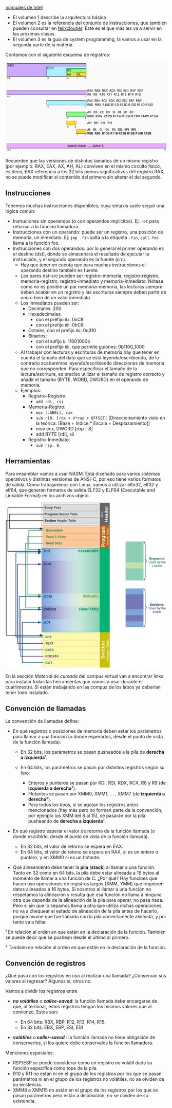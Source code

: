 [manuales de Intel](https://www.intel.com/content/www/us/en/developer/articles/technical/intel-sdm.html)

- El volumen 1 describe la arquitectura básica
- El volumen 2 es la referencia del conjunto de instrucciones, que también pueden consultar en [felixcloutier](https://www.felixcloutier.com/x86/). Este es el que más les va a servir en las próximas clases.
- El volumen 3 es la guía de system programming, la vamos a usar en la segunda parte de la materia.

Contamos con el siguiente esquema de registros:

![Registros Intel 64](./images/registros%20intel%2064.png)

Recuerden que las versiones de distintos tamaños de un mismo registro (por ejemplo: RAX, EAX, AX, AH, AL) conviven en el mismo circuito físico, es decir, EAX referencia a los 32 bits menos significativos del registro RAX, no se puede modificar el contenido del primero sin alterar el del segundo.

## Instrucciones

Tenemos muchas instrucciones disponibles, cuya sintaxis suele seguir una lógica común:

- Instruciones sin operandos (o con operandos implícitos). Ej: `ret` para retornar a la función llamadora.
- Instrucciones con un operando: puede ser un registro, una posición de memoria, un inmediato. Ej: `jmp .fin` salta a la etiqueta `.fin`, `call foo` llama a la función foo.
- Instrucciones con dos operandos: por lo general el primer operando es el destino (dst), donde se almacenará el resultado de ejecutar la instrucción, y el segundo operando es la fuente (src).
  - Hay que tener en cuenta que para muchas instrucciones el operando destino también es fuente.
  - Los pares dst-src pueden ser registro-memoria, registro-registro, memoria-registro, registro-inmediato y memoria-inmediato. Nótese como no es posible un par memoria-memoria, las lecturas siempre deben acabar en un registro y las escrituras siempre deben partir de uno o bien de un valor inmediato.
  - Los inmediatos pueden ser:
    - Decimales: 200
    - Hexadecimales
      - con el prefijo `0x`: 0xC8
      - con el prefijo `0h`: 0hC8
    - Octales, con el prefijo `0q`: 0q310
    - Binarios:
      - con el sufijo `b`: 11001000b
      - con el prefijo `0b`, que permite guiones: 0b1100_1000
  - Al trabajar con lecturas y escrituras de memoria hay que tener en cuenta el tamaño del dato que se está leyendo/escribiendo, de lo contrario acabaremos leyendo/escribiendo direcciones de memoria que no corresponden. Para especificar el tamaño de la lectura/escritura, es preciso utilizar el tamaño de registro correcto y añadir el tamaño (BYTE, WORD, DWORD) en el operando de memoria.
  - Ejemplos:
    - Registro-Registro:
      - `add rdi, rsi`
    - Memoria-Regitro: 
      - `mov [LABEL], rax`
      - `sub r10, [rdx + 4*rax + OFFSET]`  (Direccionamiento visto en la teórica: [Base + Indice * Escala + Desplazamiento])
      - mov ecx, DWORD [rbp - 8]
      - add BYTE [rdi], sil
    - Registro-Inmediato:
      - `sub rsp, 8`

## Herramientas

Para ensamblar vamos a usar NASM. Está diseñado para varios sistemas operativos y distintas versiones de ANSI-C, por eso tiene varios formatos de salida. Como trabajaremos con Linux, vamos a utilizar elfx32, elf32 y elf64, que generan formatos de salida ELF32 y ELF64 (Executable and Linkable Format) en los archivos objeto.

![Esquema de un archivo ELF](./images/ELF.png)

En la sección _Material de cursada_ del campus virtual van a encontrar links para instalar todas las herramientas que vamos a usar durante el cuatrimestre. Si están trabajando en las compus de los labos ya deberían tener todo instalado.


## Convención de llamadas

La convención de llamadas define:

- En qué registros o posiciones de memoria deben estar los parámetros para llamar a una función (o donde esperarlos, desde el punto de vista de la función llamada).

  - En 32 bits, los parámetros se pasan pusheados a la pila de **derecha a izquierda**¹.
  - En 64 bits, los parámetros se pasan por distintos registros según su tipo:
  
    - Enteros y punteros se pasan por RDI, RSI, RDX, RCX, R8 y R9 (de **izquierda a derecha**²).
    - Flotantes se pasan por XMM0, XMM1, ... , XMM7 (de **izquierda a derecha**²).
    - Para todos los tipos, si se agotan los registros antes mencionados (hay más pero no forman parte de la convención, por ejemplo los XMM del 8 al 15), se pasarán por la pila pusheando de **derecha a izquierda**¹.
- En qué registro esperar el valor de retorno de la función llamada (o donde escribirlo, desde el punto de vista de la función llamada).
  
  - En 32 bits, el valor de retorno se espera en EAX.
  - En 64 bits, el valor de retono se espera en RAX, si es un entero o puntero, y en XMM0 si es un flotante.
- Qué alineamiento debe tener la **pila** (**stack**) al llamar a una función. Tanto en 32 como en 64 bits, la pila debe estar alineada a 16 bytes al momento de llamar a una función de C. ¿Por qué? Hay funcioes que hacen uso operaciones de registros largos (XMM, YMM) que requieren datos alineados a 16 bytes. Si nosotros al llamar a una función no respetamos la alineación y resulta que esa función no llama a ninguna otra que dependa de la alineación de la pila para operar, no pasa nada. Pero si sin que lo sepamos llama a otra que utiliza dichas operaciones, no va a chequear el estado de alineación de la pila antes de hacerlo, porque asume que fue llamada con la pila correctamente alineada, y por tanto va a fallar.

¹ En relación al orden en que están en la declaración de la función. También se puede decir que se pushean desde el último al primero.

² También en relación al orden en que están en la declaración de la función.

## Convención de registros

¿Qué pasa con los registros en uso al realizar una llamada? ¿Conservan sus valores al regresar? Algunos sí, otros no.

Vamos a dividir los registros entre
- ***no volátiles*** o ***callee-saved***: la función llamada debe encargarse de que, al terminar, estos registros tengan los mismos valores que al comienzo. Estos son:
  
  - En 64 bits: RBX, RBP, R12, R13, R14, R15.
  - En 32 bits: EBX, EBP, ESI, EDI
  
- ***volátiles*** o ***caller-saved*** : la función llamada no tiene obligación de conservarlos, si los quiere debe conservalos la función llamadora. 

Menciones especiales: 

- RSP/ESP se puede considerar como un registro no volátil dada su función específica como tope de la pila.
- R10 y R11 no están ni en el grupo de los registros por los que se pasan parámetros ni en el grupo de los registros no volátiles, no se olviden de su existencia.
- XMM8 a XMM15 no están en el grupo de los registros por los que se pasan parámetros pero están a disposición, no se olviden de su existencia.

 
    
